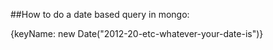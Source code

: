 ##How to do a date based query in mongo:

{keyName: new Date("2012-20-etc-whatever-your-date-is")}


